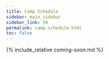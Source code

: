 ```yaml
---
title: Camp Schedule
sidebar: main_sidebar
sidebar_link: 59
permalink: camp-schedule.html
toc: false
---
```


{% include_relative coming-soon.md %}